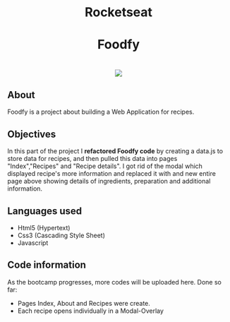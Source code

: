 
<h1 align="center">Rocketseat</h1>

<h1 align="center"><b>Foodfy</b></h1>

<h1 align="center">
    <img src="https://ik.imagekit.io/cnbmdh4b9w/new_pagefoodfy_z-xafGNaP.png">
</h1>


## About
Foodfy is a project about building a Web Application for recipes.

## Objectives
In this part of the project I **refactored Foodfy code** by creating a data.js to store data for recipes, and then pulled this data into pages "Index","Recipes" and "Recipe details".
I got rid of the modal which displayed recipe's more information and replaced it with and new entire page above showing details of ingredients, preparation and additional information.  

## Languages used
- Html5 (Hypertext)
- Css3 (Cascading Style Sheet)
- Javascript

## Code information
As the bootcamp progresses, more codes will be uploaded here.
Done so far:
 - Pages Index, About and Recipes were create.
 - Each recipe opens individually in a Modal-Overlay



